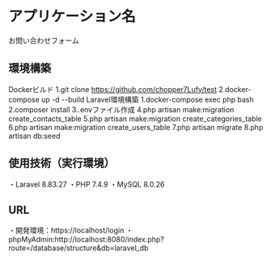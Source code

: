 # アプリケーション名
  お問い合わせフォーム
## 環境構築
  Dockerビルド
  1.git clone https://github.com/chopper7Lufy/test
  2.docker-compose up -d --build
  Laravel環境構築
  1.docker-compose exec php bash
  2.composer install
  3..envファイル作成
  4.php artisan make:migration create_contacts_table
  5.php artisan make:migration create_categories_table
  6.php artisan make:migration create_users_table
  7.php artisan migrate
  8.php artisan db:seed
## 使用技術（実行環境）
  ・Laravel 8.83.27
  ・PHP 7.4.9
  ・MySQL 8.0.26
## URL
・開発環境：https://localhost/login
・phpMyAdmin:http://localhost:8080/index.php?route=/database/structure&db=laravel_db

